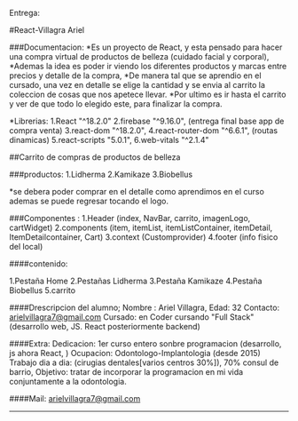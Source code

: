 Entrega:

#React-Villagra Ariel

###Documentacion:
*Es un proyecto de React, y esta pensado para hacer una compra virtual de productos de belleza (cuidado facial y corporal),
*Ademas la idea es poder ir viendo los diferentes productos y marcas entre precios y detalle de la compra,
*De manera tal que se aprendio en el cursado, una vez en detalle se elige la cantidad y se envia al carrito la coleccion de cosas que nos apetece llevar.
*Por ultimo es ir hasta el carrito y ver de que todo lo elegido este, para finalizar la compra.

*Librerias:
1.React "^18.2.0"
2.firebase "^9.16.0", (entrega final base app de compra venta)
3.react-dom "^18.2.0",
4.react-router-dom "^6.6.1", (routas dinamicas)
5.react-scripts "5.0.1",
6.web-vitals "^2.1.4"

##Carrito de compras de productos de belleza

###productos:
1.Lidherma
2.Kamikaze
3.Biobellus

*se debera poder comprar en el detalle como aprendimos en el curso
ademas se puede regresar tocando el logo.

###Componentes :
1.Header (index, NavBar, carrito, imagenLogo, cartWidget)
2.components (item, itemList, itemListContainer, itemDetail, ItemDetailcontainer, Cart)
3.context (Customprovider)
4.footer (info fisico del local)

####contenido:

1.Pestaña Home
2.Pestañas Lidherma
3.Pestaña Kamikaze
4.Pestaña Biobellus
5.carrito



####Drescripcion del alumno;
Nombre : Ariel Villagra,
Edad: 32
Contacto: arielvillagra7@gmail.com
Cursado: en Coder cursando "Full Stack"(desarrollo web, JS. React posteriormente backend)

####Extra:
Dedicacion: 1er curso entero sonbre programacion (desarrollo, js ahora React, )
Ocupacion: Odontologo-Implantologia (desde 2015)
Trabajo dia a dia: (cirugias dentales[varios centros 30%]), 70% consul de barrio,
Objetivo: tratar de incorporar la programacion en mi vida conjuntamente a la odontologia.


####Mail: arielvillagra7@gmail.com

-------------------------------------------------------------




